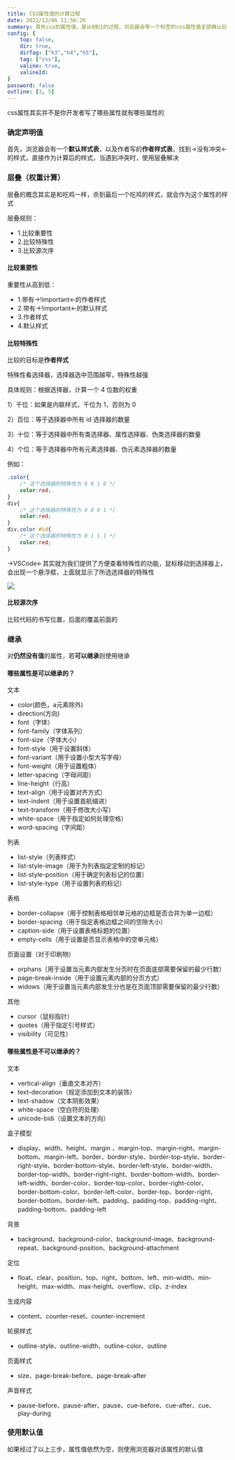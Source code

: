 ```yaml
---
title: CSS属性值的计算过程
date: 2022/12/06 11:56:29
summary: 首先css的属性值，是从0到1的过程，浏览器会等一个标签的css属性值全部确认后，才能渲染出来。
config: {
    top: false,
    dir: true,
    dirTag: ["h3","h4","h5"],
    tag: ["css"],
    valine: true,
    valineId: 
}
password: false
outline: [3, 5]
---
```


css属性其实并不是你开发者写了哪些属性就有哪些属性的

### 确定声明值

首先，浏览器会有一个**默认样式表**，以及作者写的**作者样式表**，找到->没有冲突<-的样式，直接作为计算后的样式，当遇到冲突时，使用层叠解决

### 层叠（权重计算）

层叠的概念其实是和吃鸡一样，杀到最后一个吃鸡的样式，就会作为这个属性的样式

层叠规则：
+ 1.比较重要性
+ 2.比较特殊性
+ 3.比较源次序

#### 比较重要性

重要性从高到低：

+ 1.带有->!important<-的作者样式
+ 2.带有->!important<-的默认样式
+ 3.作者样式
+ 4.默认样式

#### 比较特殊性

比较的目标是**作者样式**

特殊性看选择器，选择器选中范围越窄，特殊性越强

具体规则：根据选择器，计算一个 4 位数的权重

1）千位：如果是内联样式，千位为 1，否则为 0

2）百位：等于选择器中所有 id 选择器的数量

3）十位：等于选择器中所有类选择器、属性选择器、伪类选择器的数量

4）个位：等于选择器中所有元素选择器、伪元素选择器的数量

例如：

```css
.color{
    /* 这个选择器的特殊性为 0 0 1 0 */
    color:red;
}
div{
    /* 这个选择器的特殊性为 0 0 0 1 */
    color:red;
}
div.color #id{
    /* 这个选择器的特殊性为 0 1 1 1 */
    color:red;
}
```

->VSCode<-其实就为我们提供了方便查看特殊性的功能，鼠标移动到选择器上，会出现一个悬浮框，上面就显示了所选选择器的特殊性

<img src="https://cdn.chenyingshuang.cn/blog/css/CSSShuXingZhiDeJiSuanGuoCheng/1.png" />

#### 比较源次序

比较代码的书写位置，后面的覆盖前面的

### 继承

对**仍然没有值**的属性，若**可以继承**则使用继承

#### 哪些属性是可以继承的？

文本

+ color(颜色，a元素除外)
+ direction(方向)
+ font（字体）
+ font-family（字体系列）
+ font-size（字体大小）
+ font-style（用于设置斜体）
+ font-variant（用于设置小型大写字母）
+ font-weight（用于设置粗体）
+ letter-spacing（字母间距）
+ line-height（行高）
+ text-align（用于设置对齐方式）
+ text-indent（用于设置首航缩进）
+ text-transform（用于修改大小写）
+ white-space（用于指定如何处理空格）
+ word-spacing（字间距）

列表

+ list-style（列表样式）
+ list-style-image（用于为列表指定定制的标记）
+ list-style-position（用于确定列表标记的位置）
+ list-style-type（用于设置列表的标记）

表格

+ border-collapse（用于控制表格相邻单元格的边框是否合并为单一边框）
+ border-spacing（用于指定表格边框之间的空隙大小）
+ caption-side（用于设置表格标题的位置）
+ empty-cells（用于设置是否显示表格中的空单元格）

页面设置（对于印刷物）

+ orphans（用于设置当元素内部发生分页时在页面底部需要保留的最少行数）
+ page-break-inside（用于设置元素内部的分页方式）
+ widows（用于设置当元素内部发生分也是在页面顶部需要保留的最少行数）

其他

+ cursor（鼠标指针）
+ quotes（用于指定引号样式）
+ visibility（可见性）

#### 哪些属性是不可以继承的？

文本

+ vertical-align（垂直文本对齐）  
+ text-decoration（规定添加到文本的装饰）        
+ text-shadow（文本阴影效果）       
+ white-space（空白符的处理）        
+ unicode-bidi（设置文本的方向）

盒子模型
+ display、width、height、margin 、margin-top、margin-right、margin-bottom、margin-left、border、border-style、border-top-style、border-right-style、border-bottom-style、border-left-style、border-width、border-top-width、border-right-right、border-bottom-width、border-left-width、border-color、border-top-color、border-right-color、border-bottom-color、border-left-color、border-top、border-right、border-bottom、border-left、padding、padding-top、padding-right、padding-bottom、padding-left

背景

+ background、background-color、background-image、background-repeat、background-position、background-attachment

定位

+ float、clear、position、top、right、bottom、left、min-width、min-height、max-width、max-height、overflow、clip、z-index

生成内容

+ content、counter-reset、counter-increment

轮廓样式

+ outline-style、outline-width、outline-color、outline

页面样式

+ size、page-break-before、page-break-after

声音样式

+ pause-before、pause-after、pause、cue-before、cue-after、cue、play-during

### 使用默认值

如果经过了以上三步，属性值依然为空，则使用浏览器对该属性的默认值